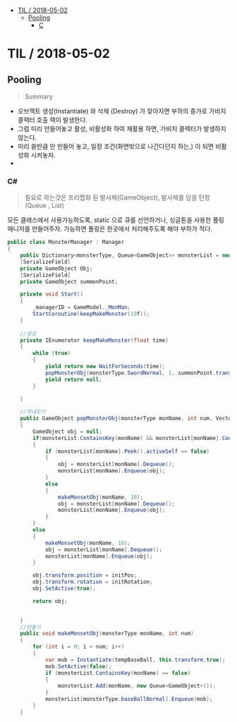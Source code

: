 <!-- START doctoc generated TOC please keep comment here to allow auto update -->
<!-- DON'T EDIT THIS SECTION, INSTEAD RE-RUN doctoc TO UPDATE -->


- [TIL   / 2018-05-02](#til----2018-05-02)
  - [Pooling](#pooling)
    - [C](#c)

<!-- END doctoc generated TOC please keep comment here to allow auto update -->

# TIL   / 2018-05-02

## Pooling

> Summary
-  오브젝트 생성(Instantiate) 와 삭제 (Destroy) 가 잦아지면 부하의 증가로 가비지 콜렉터 호출 렉이 발생한다.
-  그럼 미리 만들어놓고 활성, 비활성화 하여 재활용 하면, 가비지 콜렉터가 발생하지 않는다.
-  미리 쓸만큼 만 만들어 놓고, 일정 조건(화면밖으로 나간다던지 하는,) 이 되면 비활성화 시켜놓자.
-

### C#
> 필요로 하는것은 프리팹화 된 발사체(GameObject), 발사체를 담을 탄창(Queue , List)

모든 클래스에서 사용가능하도록, static 으로 큐를 선언하거나, 싱글톤을 사용한 풀링매니저를 만들어주자.
가능하면 풀링은 한곳에서 처리해주도록 해야 부하가 적다.

```cs
public class MonsterManager : Manager
{
    public Dictionary<monsterType, Queue<GameObject>> monsterList = new Dictionary<monsterType, Queue<GameObject>>();
    [SerializeField]
    private GameObject Obj;
    [SerializeField]
    private GameObject summonPoint;

    private void Start()
    {
        _managerID = GameModel._MonMan;
        StartCoroutine(keepMakeMonster(10f));
    }
    
    //생성
    private IEnumerator keepMakeMonster(float time)
    {
        while (true)
        {
            yield return new WaitForSeconds(time);
            popMonsterObj(monsterType.SwordNormal, 1, summonPoint.transform.position, Quaternion.identity);
            yield return null;
        }

    }
   
    //꺼내오기
    public GameObject popMonsterObj(monsterType monName, int num, Vector3 initPos, Quaternion initRotation)
    {
        GameObject obj = null;
        if(monsterList.ContainsKey(monName) && monsterList[monName].Count !=0)
        {
            if (monsterList[monName].Peek().activeSelf == false)
            {
                obj = monsterList[monName].Dequeue();
                monsterList[monName].Enqueue(obj);
            }
            else
            {
                makeMonsetObj(monName, 10);
                obj = monsterList[monName].Dequeue();
                monsterList[monName].Enqueue(obj);
            }
        }
        else
        {
            makeMonsetObj(monName, 10);
            obj = monsterList[monName].Dequeue();
            monsterList[monName].Enqueue(obj);
        }

        obj.transform.position = initPos;
        obj.transform.rotation = initRotation;
        obj.SetActive(true);

        return obj;

        
    }
    //만들기
    public void makeMonsetObj(monsterType monName, int num)
    {
        for (int i = 0; i < num; i++)
        {
            var mob = Instantiate(tempBaseBall, this.transform,true);
            mob.SetActive(false);
            if (monsterList.ContainsKey(monName) == false)
            {
                monsterList.Add(monName, new Queue<GameObject>());
            }
            monsterList[monsterType.baseBallNormal].Enqueue(mob);
        }
    }
```
